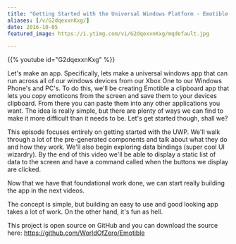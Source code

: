 ```yaml
---
title: "Getting Started with the Universal Windows Platform - Emotible - Part 1"
aliases: [/v/G2dqexxnKxg/]
date: 2016-10-05
featured_image: https://i.ytimg.com/vi/G2dqexxnKxg/mqdefault.jpg

---
```


{{% youtube id="G2dqexxnKxg" %}}

Let's make an app. Specifically, lets make a universal windows app that can run across all of our windows devices from our Xbox One to our Windows Phone's and PC's. To do this, we'll be creating Emotible a clipboard app that lets you copy emoticons from the screen and save them to your devices clipboard. From there you can paste them into any other applications you want. The idea is really simple, but there are plenty of ways we can find to make it more difficult than it needs to be. Let's get started though, shall we?

This episode focuses entirely on getting started with the UWP. We'll walk through a lot of the pre-generated components and talk about what they do and how they work. We'll also begin exploring data bindings (super cool UI wizardry). By the end of this video we'll be able to display a static list of data to the screen and have a command called when the buttons we display are clicked.

Now that we have that foundational work done, we can start really building the app in the next videos.

The concept is simple, but building an easy to use and good looking app takes a lot of work. On the other hand, it's fun as hell.

This project is open source on GitHub and you can download the source here: https://github.com/WorldOfZero/Emotible